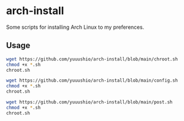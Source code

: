# arch-install
Some scripts for installing Arch Linux to my preferences.

## Usage
```bash
wget https://github.com/yuuushio/arch-install/blob/main/chroot.sh
chmod +x *.sh
chroot.sh
```
```bash
wget https://github.com/yuuushio/arch-install/blob/main/config.sh
chmod +x *.sh
chroot.sh
```
```bash
wget https://github.com/yuuushio/arch-install/blob/main/post.sh
chmod +x *.sh
chroot.sh
```
